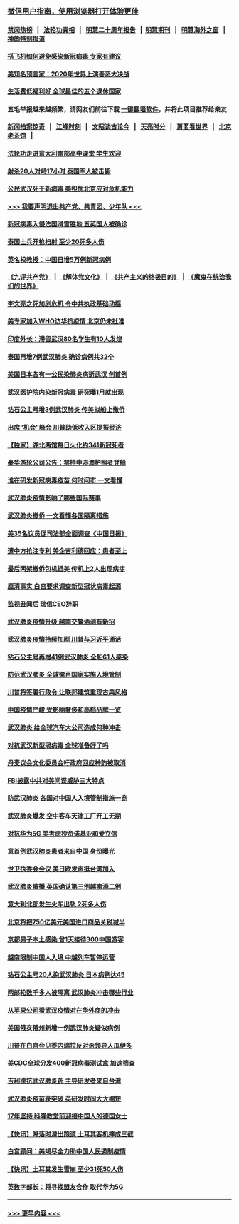 ### [微信用户指南，使用浏览器打开体验更佳](https://github.com/gfw-breaker/banned-news1/blob/master/indexes/wechat-guide.md?t=0)
#### [禁闻热榜](热点新闻.md?t=0)  &nbsp;&nbsp;|&nbsp;&nbsp; [法轮功真相](https://github.com/gfw-breaker/truth/blob/master/README.md?t=0) &nbsp;&nbsp;|&nbsp;&nbsp; [明慧二十周年报告](https://github.com/gfw-breaker/mh-reports/blob/master/README.md?t=0) &nbsp;&nbsp;|&nbsp;&nbsp;[明慧期刊](https://github.com/gfw-breaker/mh-qikan) &nbsp;&nbsp;|&nbsp;&nbsp; [明慧海外之窗](https://github.com/gfw-breaker/mh-news/blob/master/README.md?t=0) &nbsp;&nbsp;|&nbsp;&nbsp; [神韵特别报道](https://github.com/gfw-breaker/mh-news/blob/master/shenyun.md?t=0)
#### [搭飞机如何避免感染新冠病毒 专家有建议](../pages/nsc418/n11853427.md?t=02100011) 
#### [美知名预言家：2020年世界上演善恶大决战](../pages/nsc418/n11855418.md?t=02100011) 
#### [生活费低福利好 全球最佳的五个退休国家](../pages/nsc418/n11848347.md?t=02100011) 
#### 五毛举报越来越频繁，请网友们前往下载 [一键翻墙软件](https://github.com/gfw-breaker/ssr-accounts)，并将此项目推荐给亲友
#### [新闻拍案惊奇](https://github.com/gfw-breaker/banned-news1/blob/master/pages/link4.md) &nbsp;&nbsp;|&nbsp;&nbsp; [江峰时刻](https://github.com/gfw-breaker/banned-news1/blob/master/pages/link4.md) &nbsp;&nbsp;|&nbsp;&nbsp; [文昭谈古论今](https://github.com/gfw-breaker/banned-news1/blob/master/pages/link4.md) &nbsp;&nbsp;|&nbsp;&nbsp; [天亮时分](https://github.com/gfw-breaker/banned-news1/blob/master/pages/link4.md) &nbsp;&nbsp;|&nbsp;&nbsp; [萧茗看世界](https://github.com/gfw-breaker/banned-news1/blob/master/pages/link4.md) &nbsp;&nbsp;|&nbsp;&nbsp; [北京老茶馆](https://github.com/gfw-breaker/banned-news1/blob/master/pages/link4.md) &nbsp;&nbsp;|&nbsp;&nbsp; 
#### [法轮功走进意大利南部高中课堂 学生欢迎](../pages/nsc418/n11853859.md?t=02100011) 
#### [射杀20人对峙17小时 泰国军人被击毙](../pages/nsc418/n11854869.md?t=02100011) 
#### [公民武汉死于新病毒 美担忧北京应对危机能力](../pages/nsc418/n11854331.md?t=02100011) 
#### [>>> 我要声明退出共产党、共青团、少年队 <<<](https://github.com/begood0513/goodnews/blob/master/quit/letter.md) 
#### [新冠病毒入侵法国滑雪胜地 五英国人被确诊](../pages/nsc418/n11854307.md?t=02100011) 
#### [泰国士兵开枪扫射 至少20死多人伤](../pages/nsc418/n11854276.md?t=02100011) 
#### [英名校教授：中国日增5万例新冠病例](../pages/nsc418/n11854174.md?t=02100011) 
#### [《九评共产党》](https://github.com/begood0513/9ping.md/blob/master/README.md) &nbsp;|&nbsp; [《解体党文化》](../../../../jtdwh.md/blob/master/README.md)  &nbsp;|&nbsp; [《共产主义的终极目的》](../../../../gczydzjmd.md/blob/master/README.md) &nbsp;|&nbsp; [《魔鬼在统治我们的世界》](../../../../mgztzwmdsj.md/blob/master/README.md) 
#### [李文亮之死加剧危机 令中共执政基础动摇](../pages/nsc418/n11854003.md?t=02100011) 
#### [美专家加入WHO访华抗疫情 北京仍未批准](../pages/nsc418/n11854043.md?t=02100011) 
#### [印度外长：滞留武汉80名学生有10人发烧](../pages/nsc418/n11853821.md?t=02100011) 
#### [泰国再增7例武汉肺炎 确诊病例共32个](../pages/nsc418/n11853808.md?t=02100011) 
#### [美国日本各有一公民染肺炎病逝武汉 创首例](../pages/nsc418/n11853509.md?t=02100011) 
#### [武汉医护院内染新冠病毒 研究曝1月就出现](../pages/nsc418/n11852928.md?t=02100011) 
#### [钻石公主号增3例武汉肺炎 传美拟船上撤侨](../pages/nsc418/n11853240.md?t=02100011) 
#### [出席“机会”峰会 川普助低收入区提振经济](../pages/nsc418/n11853232.md?t=02100011) 
#### [【独家】湖北两馆每日火化约341新冠死者](../pages/nsc418/n11845444.md?t=02100011) 
#### [豪华游轮公司公告：禁持中港澳护照者登船](../pages/nsc418/n11852761.md?t=02100011) 
#### [谁在研发新冠病毒疫苗 何时问市 一文看懂](../pages/nsc418/n11852840.md?t=02100011) 
#### [武汉肺炎疫情影响了哪些国际赛事](../pages/nsc418/n11852441.md?t=02100011) 
#### [武汉肺炎撤侨 一文看懂各国隔离措施](../pages/nsc418/n11844216.md?t=02100011) 
#### [美35名议员促司法部全面调查《中国日报》](../pages/nsc418/n11852435.md?t=02100011) 
#### [遭中方抢注专利 美企吉利德回应：患者至上](../pages/nsc418/n11852037.md?t=02100011) 
#### [最后两架撤侨包机抵美 传机上2人出现病症](../pages/nsc418/n11852173.md?t=02100011) 
#### [厘清事实 白宫要求调查新型冠状病毒起源](../pages/nsc418/n11852106.md?t=02100011) 
#### [监视丑闻后 瑞信CEO辞职](../pages/nsc418/n11852127.md?t=02100011) 
#### [武汉肺炎疫情升级 越南交警酒测有新招](../pages/nsc418/n11851632.md?t=02100011) 
#### [武汉肺炎疫情持续加剧 川普与习近平通话](../pages/nsc418/n11851613.md?t=02100011) 
#### [钻石公主号再增41例武汉肺炎 全船61人感染](../pages/nsc418/n11850401.md?t=02100011) 
#### [防范武汉肺炎 全球逾百国家实施入境管制](../pages/nsc418/n11850557.md?t=02100011) 
#### [川普将签署行政令 让联邦建筑重现古典风格](../pages/nsc418/n11850654.md?t=02100011) 
#### [中国疫情严峻 受影响奢侈和高档品牌一览](../pages/nsc418/n11850319.md?t=02100011) 
#### [武汉肺炎 给全球汽车大公司造成何种冲击](../pages/nsc418/n11850056.md?t=02100011) 
#### [对抗武汉新型冠病毒 全球准备好了吗](../pages/nsc418/n11850142.md?t=02100011) 
#### [丹麦议会文化委员会吁政府回应神韵被取消](../pages/nsc418/n11849312.md?t=02100011) 
#### [FBI披露中共对美间谍威胁三大特点](../pages/nsc418/n11849700.md?t=02100011) 
#### [防武汉肺炎 各国对中国人入境管制措施一览](../pages/nsc418/n11838726.md?t=02100011) 
#### [武汉肺炎爆发 空中客车天津工厂开工无期](../pages/nsc418/n11849634.md?t=02100011) 
#### [对抗华为5G 美考虑投资诺基亚和爱立信](../pages/nsc418/n11849510.md?t=02100011) 
#### [意首例武汉肺炎患者来自中国 身份曝光](../pages/nsc418/n11849454.md?t=02100011) 
#### [世卫执委会会议 美日欧发声挺台湾加入](../pages/nsc418/n11849433.md?t=02100011) 
#### [武汉肺炎散播 英国确认第三例越南添二例](../pages/nsc418/n11849439.md?t=02100011) 
#### [意大利北部发生火车出轨 2死多人伤](../pages/nsc418/n11848999.md?t=02100011) 
#### [北京将把750亿美元美国进口商品关税减半](../pages/nsc418/n11848896.md?t=02100011) 
#### [京都男子本土感染 曾1天接待300中国游客](../pages/nsc418/n11848641.md?t=02100011) 
#### [越南限制中国人入境 中越列车暂停运营](../pages/nsc418/n11847844.md?t=02100011) 
#### [钻石公主号20人染武汉肺炎 日本病例达45](../pages/nsc418/n11847823.md?t=02100011) 
#### [两邮轮数千多人被隔离 武汉肺炎冲击哪些行业](../pages/nsc418/n11847456.md?t=02100011) 
#### [从苹果公司看武汉疫情对在华外商的冲击](../pages/nsc418/n11847586.md?t=02100011) 
#### [美国俄亥俄州新增一例武汉肺炎疑似病例](../pages/nsc418/n11847714.md?t=02100011) 
#### [川普在白宫会见委内瑞拉反对派领导人瓜伊多](../pages/nsc418/n11847391.md?t=02100011) 
#### [美CDC全球分发400新冠病毒测试盒 加速筛查](../pages/nsc418/n11847260.md?t=02100011) 
#### [吉利德抗武汉肺炎药 主导研发者来自台湾](../pages/nsc418/n11847064.md?t=02100011) 
#### [武汉肺炎疫苗获突破 英研发时间大大缩短](../pages/nsc418/n11846915.md?t=02100011) 
#### [17年坚持 科隆教堂前迎接中国人的德国女士](../pages/nsc418/n11846781.md?t=02100011) 
#### [【快讯】降落时滑出跑道 土耳其客机摔成三截](../pages/nsc418/n11847021.md?t=02100011) 
#### [白宫顾问：美竭尽全力助中国人民遏制疫情](../pages/nsc418/n11846756.md?t=02100011) 
#### [【快讯】土耳其发生雪崩 至少31死50人伤](../pages/nsc418/n11846680.md?t=02100011) 
#### [英数字部长：将寻找盟友合作 取代华为5G](../pages/nsc418/n11846485.md?t=02100011) 

----
#### [ >>> 更早内容 <<< ](../indexes/nsc418-earlier.md)
